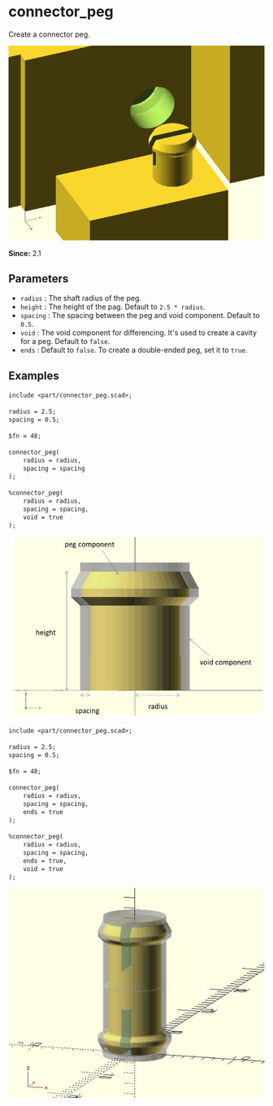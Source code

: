 # connector_peg

Create a connector peg.

![connector_peg](images/lib2-connector_peg-3.JPG)

**Since:** 2.1


## Parameters

- `radius` : The shaft radius of the peg.
- `height` : The height of the pag. Default to `2.5 * radius`.
- `spacing` : The spacing between the peg and void component. Default to `0.5`.
- `void` : The void component for differencing. It's used to create a cavity for a peg. Default to `false`.
- `ends` : Default to `false`. To create a double-ended peg, set it to `true`.

## Examples

	include <part/connector_peg.scad>;

	radius = 2.5;
	spacing = 0.5;

	$fn = 48;

	connector_peg(
		radius = radius, 
		spacing = spacing
	);

	%connector_peg(
		radius = radius, 
		spacing = spacing,
		void = true
	);

![connector_peg](images/lib2-connector_peg-1.JPG)

	include <part/connector_peg.scad>;

	radius = 2.5;
	spacing = 0.5;

	$fn = 48;

	connector_peg(
		radius = radius, 
		spacing = spacing,
		ends = true
	);

	%connector_peg(
		radius = radius, 
		spacing = spacing,
		ends = true,
		void = true
	);

![connector_peg](images/lib2-connector_peg-2.JPG)